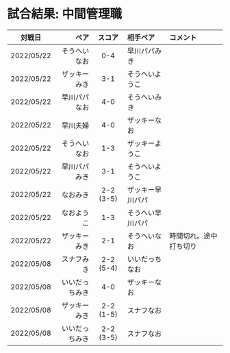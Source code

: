 # 試合結果: 中間管理職

| 対戦日 | ペア | スコア | 相手ペア | コメント |
| :---: | ----: | :---: | :---- | :---- |
| 2022/05/22 | そうへいなお | 0-4 | 早川パパみき |   |
| 2022/05/22 | ザッキーみき | 3-1 | そうへいようこ |   |
| 2022/05/22 | 早川パパなお | 4-0 | そうへいみき |   |
| 2022/05/22 | 早川夫婦 | 4-0 | ザッキーなお |   |
| 2022/05/22 | そうへいなお | 1-3 | ザッキーようこ |   |
| 2022/05/22 | 早川パパみき | 3-1 | そうへいようこ |   |
| 2022/05/22 | なおみき | 2-2 (3-5) | ザッキー早川パパ |   |
| 2022/05/22 | なおようこ | 1-3 | そうへい早川パパ |   |
| 2022/05/22 | ザッキーみき | 2-1 | そうへいなお | 時間切れ。途中打ち切り |
| 2022/05/08 | スナフみき | 2-2 (5-4) | いいだっちなお |   |
| 2022/05/08 | いいだっちみき | 4-0 | ザッキーなお |   |
| 2022/05/08 | ザッキーみき | 2-2 (1-5) | スナフなお |   |
| 2022/05/08 | いいだっちみき | 2-2 (3-5) | スナフなお |   |
